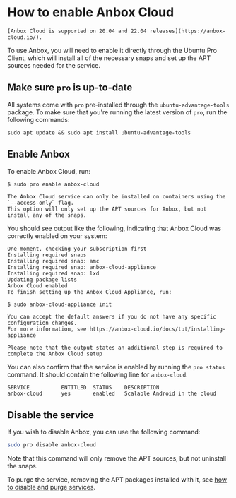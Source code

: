 # How to enable Anbox Cloud

```{important}
[Anbox Cloud is supported on 20.04 and 22.04 releases](https://anbox-cloud.io/).
```

To use Anbox, you will need to enable it directly through the Ubuntu Pro Client,
which will install all of the necessary snaps and set up the APT sources needed for
the service.

## Make sure `pro` is up-to-date

All systems come with `pro` pre-installed through the `ubuntu-advantage-tools`
package. To make sure that you're running the latest version of `pro`, run the
following commands:

```console
sudo apt update && sudo apt install ubuntu-advantage-tools
```

## Enable Anbox

To enable Anbox Cloud, run:

```console
$ sudo pro enable anbox-cloud
```

```{important}
The Anbox Cloud service can only be installed on containers using the `--access-only` flag.
This option will only set up the APT sources for Anbox, but not install any of the snaps.
```

You should see output like the following, indicating that Anbox Cloud
was correctly enabled on your system:

```
One moment, checking your subscription first
Installing required snaps
Installing required snap: amc
Installing required snap: anbox-cloud-appliance
Installing required snap: lxd
Updating package lists
Anbox Cloud enabled
To finish setting up the Anbox Cloud Appliance, run:

$ sudo anbox-cloud-appliance init

You can accept the default answers if you do not have any specific
configuration changes.
For more information, see https://anbox-cloud.io/docs/tut/installing-appliance
```

```{important}
Please note that the output states an additional step is required to
complete the Anbox Cloud setup
```

You can also confirm that the service is enabled by running the `pro status` command.
It should contain the following line for `anbox-cloud`:

```console
SERVICE          ENTITLED  STATUS    DESCRIPTION
anbox-cloud      yes       enabled   Scalable Android in the cloud   
```

## Disable the service

If you wish to disable Anbox, you can use the following command:

```bash
sudo pro disable anbox-cloud
```

Note that this command will only remove the APT sources, but not uninstall the snaps.

To purge the service, removing the APT packages installed with it, see [how to disable and purge services](../explanations/purging_services.md).